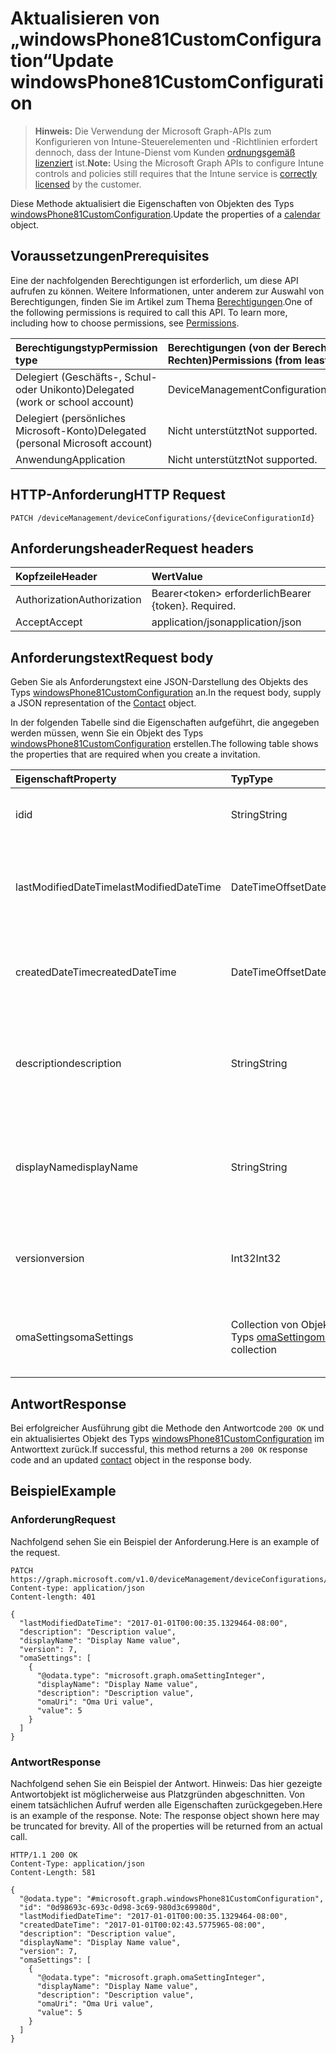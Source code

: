 # <a name="update-windowsphone81customconfiguration"></a><span data-ttu-id="0cbd3-101">Aktualisieren von „windowsPhone81CustomConfiguration“</span><span class="sxs-lookup"><span data-stu-id="0cbd3-101">Update windowsPhone81CustomConfiguration</span></span>

> <span data-ttu-id="0cbd3-102">**Hinweis:** Die Verwendung der Microsoft Graph-APIs zum Konfigurieren von Intune-Steuerelementen und -Richtlinien erfordert dennoch, dass der Intune-Dienst vom Kunden [ordnungsgemäß lizenziert](https://go.microsoft.com/fwlink/?linkid=839381) ist.</span><span class="sxs-lookup"><span data-stu-id="0cbd3-102">**Note:** Using the Microsoft Graph APIs to configure Intune controls and policies still requires that the Intune service is [correctly licensed](https://go.microsoft.com/fwlink/?linkid=839381) by the customer.</span></span>

<span data-ttu-id="0cbd3-103">Diese Methode aktualisiert die Eigenschaften von Objekten des Typs [windowsPhone81CustomConfiguration](../resources/intune_deviceconfig_windowsphone81customconfiguration.md).</span><span class="sxs-lookup"><span data-stu-id="0cbd3-103">Update the properties of a [calendar](../resources/intune_deviceconfig_windowsphone81customconfiguration.md) object.</span></span>
## <a name="prerequisites"></a><span data-ttu-id="0cbd3-104">Voraussetzungen</span><span class="sxs-lookup"><span data-stu-id="0cbd3-104">Prerequisites</span></span>
<span data-ttu-id="0cbd3-p101">Eine der nachfolgenden Berechtigungen ist erforderlich, um diese API aufrufen zu können. Weitere Informationen, unter anderem zur Auswahl von Berechtigungen, finden Sie im Artikel zum Thema [Berechtigungen](../../../concepts/permissions_reference.md).</span><span class="sxs-lookup"><span data-stu-id="0cbd3-p101">One of the following permissions is required to call this API. To learn more, including how to choose permissions, see [Permissions](../../../concepts/permissions_reference.md).</span></span>

|<span data-ttu-id="0cbd3-107">Berechtigungstyp</span><span class="sxs-lookup"><span data-stu-id="0cbd3-107">Permission type</span></span>|<span data-ttu-id="0cbd3-108">Berechtigungen (von der Berechtigung mit den meisten Rechten zu der mit den wenigsten Rechten)</span><span class="sxs-lookup"><span data-stu-id="0cbd3-108">Permissions (from least to most privileged)</span></span>|
|:---|:---|
|<span data-ttu-id="0cbd3-109">Delegiert (Geschäfts-, Schul- oder Unikonto)</span><span class="sxs-lookup"><span data-stu-id="0cbd3-109">Delegated (work or school account)</span></span>|<span data-ttu-id="0cbd3-110">DeviceManagementConfiguration.ReadWrite.All</span><span class="sxs-lookup"><span data-stu-id="0cbd3-110">DeviceManagementConfiguration.ReadWrite.All</span></span>|
|<span data-ttu-id="0cbd3-111">Delegiert (persönliches Microsoft-Konto)</span><span class="sxs-lookup"><span data-stu-id="0cbd3-111">Delegated (personal Microsoft account)</span></span>|<span data-ttu-id="0cbd3-112">Nicht unterstützt</span><span class="sxs-lookup"><span data-stu-id="0cbd3-112">Not supported.</span></span>|
|<span data-ttu-id="0cbd3-113">Anwendung</span><span class="sxs-lookup"><span data-stu-id="0cbd3-113">Application</span></span>|<span data-ttu-id="0cbd3-114">Nicht unterstützt</span><span class="sxs-lookup"><span data-stu-id="0cbd3-114">Not supported.</span></span>|

## <a name="http-request"></a><span data-ttu-id="0cbd3-115">HTTP-Anforderung</span><span class="sxs-lookup"><span data-stu-id="0cbd3-115">HTTP Request</span></span>
<!-- {
  "blockType": "ignored"
}
-->
``` http
PATCH /deviceManagement/deviceConfigurations/{deviceConfigurationId}
```

## <a name="request-headers"></a><span data-ttu-id="0cbd3-116">Anforderungsheader</span><span class="sxs-lookup"><span data-stu-id="0cbd3-116">Request headers</span></span>
|<span data-ttu-id="0cbd3-117">Kopfzeile</span><span class="sxs-lookup"><span data-stu-id="0cbd3-117">Header</span></span>|<span data-ttu-id="0cbd3-118">Wert</span><span class="sxs-lookup"><span data-stu-id="0cbd3-118">Value</span></span>|
|:---|:---|
|<span data-ttu-id="0cbd3-119">Authorization</span><span class="sxs-lookup"><span data-stu-id="0cbd3-119">Authorization</span></span>|<span data-ttu-id="0cbd3-120">Bearer&lt;token&gt; erforderlich</span><span class="sxs-lookup"><span data-stu-id="0cbd3-120">Bearer {token}. Required.</span></span>|
|<span data-ttu-id="0cbd3-121">Accept</span><span class="sxs-lookup"><span data-stu-id="0cbd3-121">Accept</span></span>|<span data-ttu-id="0cbd3-122">application/json</span><span class="sxs-lookup"><span data-stu-id="0cbd3-122">application/json</span></span>|

## <a name="request-body"></a><span data-ttu-id="0cbd3-123">Anforderungstext</span><span class="sxs-lookup"><span data-stu-id="0cbd3-123">Request body</span></span>
<span data-ttu-id="0cbd3-124">Geben Sie als Anforderungstext eine JSON-Darstellung des Objekts des Typs [windowsPhone81CustomConfiguration](../resources/intune_deviceconfig_windowsphone81customconfiguration.md) an.</span><span class="sxs-lookup"><span data-stu-id="0cbd3-124">In the request body, supply a JSON representation of the [Contact](../resources/intune_deviceconfig_windowsphone81customconfiguration.md) object.</span></span>

<span data-ttu-id="0cbd3-125">In der folgenden Tabelle sind die Eigenschaften aufgeführt, die angegeben werden müssen, wenn Sie ein Objekt des Typs [windowsPhone81CustomConfiguration](../resources/intune_deviceconfig_windowsphone81customconfiguration.md) erstellen.</span><span class="sxs-lookup"><span data-stu-id="0cbd3-125">The following table shows the properties that are required when you create a invitation.</span></span>

|<span data-ttu-id="0cbd3-126">Eigenschaft</span><span class="sxs-lookup"><span data-stu-id="0cbd3-126">Property</span></span>|<span data-ttu-id="0cbd3-127">Typ</span><span class="sxs-lookup"><span data-stu-id="0cbd3-127">Type</span></span>|<span data-ttu-id="0cbd3-128">Beschreibung</span><span class="sxs-lookup"><span data-stu-id="0cbd3-128">Description</span></span>|
|:---|:---|:---|
|<span data-ttu-id="0cbd3-129">id</span><span class="sxs-lookup"><span data-stu-id="0cbd3-129">id</span></span>|<span data-ttu-id="0cbd3-130">String</span><span class="sxs-lookup"><span data-stu-id="0cbd3-130">String</span></span>|<span data-ttu-id="0cbd3-131">Schlüssel der Entität.</span><span class="sxs-lookup"><span data-stu-id="0cbd3-131">Key of the setting.</span></span> <span data-ttu-id="0cbd3-132">Geerbt von [deviceConfiguration](../resources/intune_deviceconfig_deviceconfiguration.md).</span><span class="sxs-lookup"><span data-stu-id="0cbd3-132">Inherited from [deviceConfiguration](../resources/intune_deviceconfig_deviceconfiguration.md)</span></span>|
|<span data-ttu-id="0cbd3-133">lastModifiedDateTime</span><span class="sxs-lookup"><span data-stu-id="0cbd3-133">lastModifiedDateTime</span></span>|<span data-ttu-id="0cbd3-134">DateTimeOffset</span><span class="sxs-lookup"><span data-stu-id="0cbd3-134">DateTimeOffset</span></span>|<span data-ttu-id="0cbd3-135">Datum und Uhrzeit der letzten Änderung des Objekts.</span><span class="sxs-lookup"><span data-stu-id="0cbd3-135">Indicates the date the object was last modified.</span></span> <span data-ttu-id="0cbd3-136">Geerbt von [deviceConfiguration](../resources/intune_deviceconfig_deviceconfiguration.md).</span><span class="sxs-lookup"><span data-stu-id="0cbd3-136">Inherited from [deviceConfiguration](../resources/intune_deviceconfig_deviceconfiguration.md)</span></span>|
|<span data-ttu-id="0cbd3-137">createdDateTime</span><span class="sxs-lookup"><span data-stu-id="0cbd3-137">createdDateTime</span></span>|<span data-ttu-id="0cbd3-138">DateTimeOffset</span><span class="sxs-lookup"><span data-stu-id="0cbd3-138">DateTimeOffset</span></span>|<span data-ttu-id="0cbd3-139">Datum und Uhrzeit der Erstellung des Objekts.</span><span class="sxs-lookup"><span data-stu-id="0cbd3-139">DateTime the object was created.</span></span> <span data-ttu-id="0cbd3-140">Geerbt von [deviceConfiguration](../resources/intune_deviceconfig_deviceconfiguration.md).</span><span class="sxs-lookup"><span data-stu-id="0cbd3-140">Inherited from [deviceConfiguration](../resources/intune_deviceconfig_deviceconfiguration.md)</span></span>|
|<span data-ttu-id="0cbd3-141">description</span><span class="sxs-lookup"><span data-stu-id="0cbd3-141">description</span></span>|<span data-ttu-id="0cbd3-142">String</span><span class="sxs-lookup"><span data-stu-id="0cbd3-142">String</span></span>|<span data-ttu-id="0cbd3-143">Beschreibung der Gerätekonfiguration (vom Administrator festgelegt).</span><span class="sxs-lookup"><span data-stu-id="0cbd3-143">Admin provided description of the Device Configuration.</span></span> <span data-ttu-id="0cbd3-144">Geerbt von [deviceConfiguration](../resources/intune_deviceconfig_deviceconfiguration.md).</span><span class="sxs-lookup"><span data-stu-id="0cbd3-144">Inherited from [deviceConfiguration](../resources/intune_deviceconfig_deviceconfiguration.md)</span></span>|
|<span data-ttu-id="0cbd3-145">displayName</span><span class="sxs-lookup"><span data-stu-id="0cbd3-145">displayName</span></span>|<span data-ttu-id="0cbd3-146">String</span><span class="sxs-lookup"><span data-stu-id="0cbd3-146">String</span></span>|<span data-ttu-id="0cbd3-147">Name der Gerätekonfiguration (vom Administrator festgelegt).</span><span class="sxs-lookup"><span data-stu-id="0cbd3-147">Admin provided name of the device configuration.</span></span> <span data-ttu-id="0cbd3-148">Geerbt von [deviceConfiguration](../resources/intune_deviceconfig_deviceconfiguration.md).</span><span class="sxs-lookup"><span data-stu-id="0cbd3-148">Inherited from [deviceConfiguration](../resources/intune_deviceconfig_deviceconfiguration.md)</span></span>|
|<span data-ttu-id="0cbd3-149">version</span><span class="sxs-lookup"><span data-stu-id="0cbd3-149">version</span></span>|<span data-ttu-id="0cbd3-150">Int32</span><span class="sxs-lookup"><span data-stu-id="0cbd3-150">Int32</span></span>|<span data-ttu-id="0cbd3-151">Version der Gerätekonfiguration.</span><span class="sxs-lookup"><span data-stu-id="0cbd3-151">Version of the device configuration.</span></span> <span data-ttu-id="0cbd3-152">Geerbt von [deviceConfiguration](../resources/intune_deviceconfig_deviceconfiguration.md).</span><span class="sxs-lookup"><span data-stu-id="0cbd3-152">Inherited from [deviceConfiguration](../resources/intune_deviceconfig_deviceconfiguration.md)</span></span>|
|<span data-ttu-id="0cbd3-153">omaSettings</span><span class="sxs-lookup"><span data-stu-id="0cbd3-153">omaSettings</span></span>|<span data-ttu-id="0cbd3-154">Collection von Objekten des Typs [omaSetting](../resources/intune_deviceconfig_omasetting.md)</span><span class="sxs-lookup"><span data-stu-id="0cbd3-154">[omaSetting](../resources/intune_deviceconfig_omasetting.md) collection</span></span>|<span data-ttu-id="0cbd3-155">OMA-Einstellungen.</span><span class="sxs-lookup"><span data-stu-id="0cbd3-155">OMA settings.</span></span> <span data-ttu-id="0cbd3-156">Diese Collection darf maximal 1.000 Elemente enthalten.</span><span class="sxs-lookup"><span data-stu-id="0cbd3-156">This collection can contain a maximum of 1000 elements.</span></span>|



## <a name="response"></a><span data-ttu-id="0cbd3-157">Antwort</span><span class="sxs-lookup"><span data-stu-id="0cbd3-157">Response</span></span>
<span data-ttu-id="0cbd3-158">Bei erfolgreicher Ausführung gibt die Methode den Antwortcode `200 OK` und ein aktualisiertes Objekt des Typs [windowsPhone81CustomConfiguration](../resources/intune_deviceconfig_windowsphone81customconfiguration.md) im Antworttext zurück.</span><span class="sxs-lookup"><span data-stu-id="0cbd3-158">If successful, this method returns a `200 OK` response code and an updated [contact](../resources/intune_deviceconfig_windowsphone81customconfiguration.md) object in the response body.</span></span>

## <a name="example"></a><span data-ttu-id="0cbd3-159">Beispiel</span><span class="sxs-lookup"><span data-stu-id="0cbd3-159">Example</span></span>
### <a name="request"></a><span data-ttu-id="0cbd3-160">Anforderung</span><span class="sxs-lookup"><span data-stu-id="0cbd3-160">Request</span></span>
<span data-ttu-id="0cbd3-161">Nachfolgend sehen Sie ein Beispiel der Anforderung.</span><span class="sxs-lookup"><span data-stu-id="0cbd3-161">Here is an example of the request.</span></span>
``` http
PATCH https://graph.microsoft.com/v1.0/deviceManagement/deviceConfigurations/{deviceConfigurationId}
Content-type: application/json
Content-length: 401

{
  "lastModifiedDateTime": "2017-01-01T00:00:35.1329464-08:00",
  "description": "Description value",
  "displayName": "Display Name value",
  "version": 7,
  "omaSettings": [
    {
      "@odata.type": "microsoft.graph.omaSettingInteger",
      "displayName": "Display Name value",
      "description": "Description value",
      "omaUri": "Oma Uri value",
      "value": 5
    }
  ]
}
```

### <a name="response"></a><span data-ttu-id="0cbd3-162">Antwort</span><span class="sxs-lookup"><span data-stu-id="0cbd3-162">Response</span></span>
<span data-ttu-id="0cbd3-p109">Nachfolgend sehen Sie ein Beispiel der Antwort. Hinweis: Das hier gezeigte Antwortobjekt ist möglicherweise aus Platzgründen abgeschnitten. Von einem tatsächlichen Aufruf werden alle Eigenschaften zurückgegeben.</span><span class="sxs-lookup"><span data-stu-id="0cbd3-p109">Here is an example of the response. Note: The response object shown here may be truncated for brevity. All of the properties will be returned from an actual call.</span></span>
``` http
HTTP/1.1 200 OK
Content-Type: application/json
Content-Length: 581

{
  "@odata.type": "#microsoft.graph.windowsPhone81CustomConfiguration",
  "id": "0d98693c-693c-0d98-3c69-980d3c69980d",
  "lastModifiedDateTime": "2017-01-01T00:00:35.1329464-08:00",
  "createdDateTime": "2017-01-01T00:02:43.5775965-08:00",
  "description": "Description value",
  "displayName": "Display Name value",
  "version": 7,
  "omaSettings": [
    {
      "@odata.type": "microsoft.graph.omaSettingInteger",
      "displayName": "Display Name value",
      "description": "Description value",
      "omaUri": "Oma Uri value",
      "value": 5
    }
  ]
}
```



